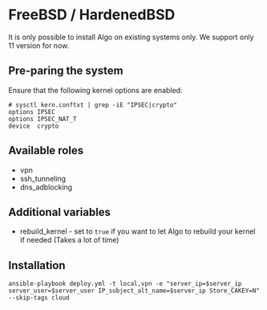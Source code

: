 # FreeBSD / HardenedBSD

It is only possible to install Algo on existing systems only. We support only 11 version for now.

## Pre-paring the system

Ensure that the following kernel options are enabled:

```
# sysctl kern.conftxt | grep -iE "IPSEC|crypto"
options	IPSEC
options IPSEC_NAT_T
device	crypto
```

## Available roles

* vpn
* ssh_tunneling
* dns_adblocking

## Additional variables

* rebuild_kernel - set to `true` if you want to let Algo to rebuild your kernel if needed (Takes a lot of time)

## Installation

`ansible-playbook deploy.yml -t local,vpn -e "server_ip=$server_ip server_user=$server_user IP_subject_alt_name=$server_ip Store_CAKEY=N" --skip-tags cloud`
